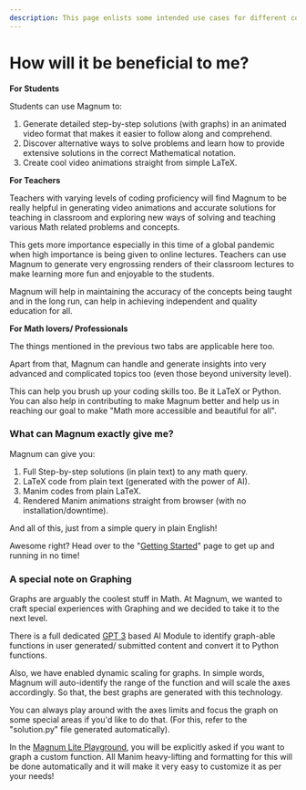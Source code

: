 ```yaml
---
description: This page enlists some intended use cases for different communities
---
```


# How will it be beneficial to me?

**For Students** 

Students can use Magnum to:

1. Generate detailed step-by-step solutions \(with graphs\) in an animated video format that makes it easier to follow along and comprehend.
2. Discover alternative ways to solve problems and learn how to provide extensive solutions in the correct Mathematical notation.
3. Create cool video animations straight from simple LaTeX.

**For Teachers** 

Teachers with varying levels of coding proficiency will find Magnum to be really helpful in generating video animations and accurate solutions for teaching in classroom and exploring new ways of solving and teaching various Math related problems and concepts. 

This gets more importance especially in this time of a global pandemic when high importance is being given to online lectures. Teachers can use Magnum to generate very engrossing renders of their classroom lectures to make learning more fun and enjoyable to the students.

Magnum will help in maintaining the accuracy of the concepts being taught and in the long run, can help in achieving independent and quality education for all. 

**For Math lovers/ Professionals**  

The things mentioned in the previous two tabs are applicable here too. 

Apart from that, Magnum can handle and generate insights into very advanced and complicated topics too \(even those beyond university level\).

This can help you brush up your coding skills too. Be it LaTeX or Python. You can also help in contributing to make Magnum better and help us in reaching our goal to make "Math more accessible and beautiful for all".

### What can Magnum exactly give me?

Magnum can give you:

1. Full Step-by-step solutions \(in plain text\) to any math query.
2. LaTeX code from plain text \(generated with the power of AI\).
3. Manim codes from plain LaTeX.
4. Rendered Manim animations straight from browser \(with no installation/downtime\).

And all of this, just from a simple query in plain English!

Awesome right? Head over to the "[Getting Started](https://magnum.shreenabh.com/benefits/getting-started)" page to get up and running in no time!

### A special note on Graphing

Graphs are arguably the coolest stuff in Math. At Magnum, we wanted to craft special experiences with Graphing and we decided to take it to the next level.

There is a full dedicated [GPT 3](https://beta.openai.com) based AI Module to identify graph-able functions in user generated/ submitted content and convert it to Python functions. 

Also, we have enabled dynamic scaling for graphs. In simple words, Magnum will auto-identify the range of the function and will scale the axes accordingly. So that, the best graphs are generated with this technology. 

You can always play around with the axes limits and focus the graph on some special areas if you'd like to do that. \(For this, refer to the "solution.py" file generated automatically\).

In the [Magnum Lite Playground](https://colab.research.google.com/drive/1Vhyx39pztGeVthKrBZZRGVroEYMwh4T5?usp=sharing), you will be explicitly asked if you want to graph a custom function. All Manim heavy-lifting and formatting for this will be done automatically and it will make it very easy to customize it as per your needs!

